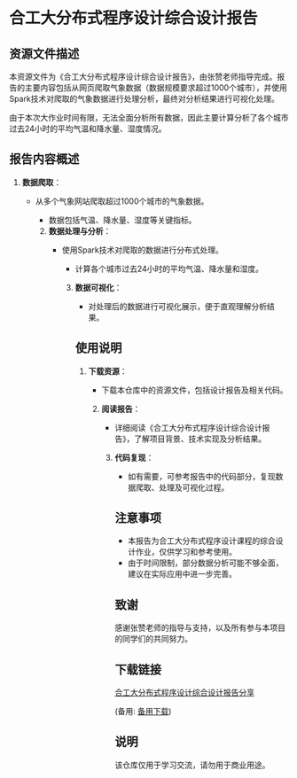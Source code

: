 # 合工大分布式程序设计综合设计报告

## 资源文件描述

本资源文件为《合工大分布式程序设计综合设计报告》，由张赞老师指导完成。报告的主要内容包括从网页爬取气象数据（数据规模要求超过1000个城市），并使用Spark技术对爬取的气象数据进行处理分析，最终对分析结果进行可视化处理。

由于本次大作业时间有限，无法全面分析所有数据，因此主要计算分析了各个城市过去24小时的平均气温和降水量、湿度情况。

## 报告内容概述

1. **数据爬取**：
   - 从多个气象网站爬取超过1000个城市的气象数据。
      - 数据包括气温、降水量、湿度等关键指标。

      2. **数据处理与分析**：
         - 使用Spark技术对爬取的数据进行分布式处理。
            - 计算各个城市过去24小时的平均气温、降水量和湿度。

            3. **数据可视化**：
               - 对处理后的数据进行可视化展示，便于直观理解分析结果。

               ## 使用说明

               1. **下载资源**：
                  - 下载本仓库中的资源文件，包括设计报告及相关代码。

                  2. **阅读报告**：
                     - 详细阅读《合工大分布式程序设计综合设计报告》，了解项目背景、技术实现及分析结果。

                     3. **代码复现**：
                        - 如有需要，可参考报告中的代码部分，复现数据爬取、处理及可视化过程。

                        ## 注意事项

                        - 本报告为合工大分布式程序设计课程的综合设计作业，仅供学习和参考使用。
                        - 由于时间限制，部分数据分析可能不够全面，建议在实际应用中进一步完善。

                        ## 致谢

                        感谢张赞老师的指导与支持，以及所有参与本项目的同学们的共同努力。

                        ## 下载链接
                        [合工大分布式程序设计综合设计报告分享](https://pan.quark.cn/s/ba1087351a6c) 

                        (备用: [备用下载](https://pan.baidu.com/s/1KwubaVyWLyTBd-lFlyCnDw?pwd=1234))

                        ## 说明

                        该仓库仅用于学习交流，请勿用于商业用途。
